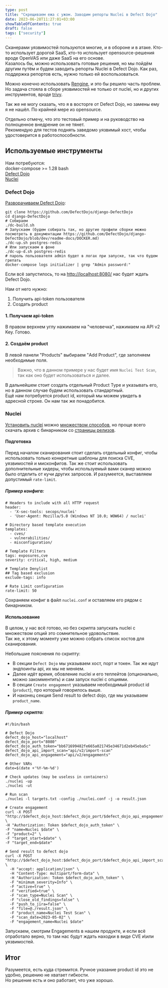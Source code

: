 ```yaml
---
type: post
title: "Скрещиваем ежа с ужом. Заводим репорты Nuclei в Defect Dojo"
date: 2023-06-28T11:27:01+03:00
showTableOfContents: true
draft: false
tags: ["security"]
---
```


Сканерами уязвимостей пользуются многие, и в обороне и в атаке. Кто-то использует дорогой SaaS, кто-то использует opensource-решения вроде OpenVAS или даже SaaS на его основе.  
Казалось бы, можно использовать готовые решения, но мы пойдём другим путём и будем заводить репорты Nuclei в Defect Dojo.
Как раз, поддержка репортов есть, нужно только ей воспользоваться.

Можно конечно использовать [Rengine](https://github.com/yogeshojha/rengine), и это бы решило часть проблем. Но задача стояла в сборе уязвимостей не только от nuclei, но и других инструментов, вроде [trivy](https://github.com/aquasecurity/trivy).

Так же не могу сказать, что я в восторге от Defect Dojo, но замены ему я не нашёл. По крайней мере из opensource.  

Отдельно отмечу, что это тестовый пример и на руководство на полноценное внедрение он не тянет.  
Рекомендую для тестов поднять заведомо уязвимый хост, чтобы удостоверится в работоспособности.  

## Используемые инструменты
Нам потребуются:  
docker-compose >= 1.28
bash  
[Defect Dojo](https://github.com/DefectDojo/django-DefectDojo)  
[Nuclei](https://github.com/projectdiscovery/nuclei)  

### Defect Dojo
[Разворачиваем Defect Dojo](https://github.com/DefectDojo/django-DefectDojo#quick-start):
```
git clone https://github.com/DefectDojo/django-DefectDojo
cd django-DefectDojo
# Собираем
./dc-build.sh
# Запускаем (будем собирать так, но другие профили сборки можно посмотреть в документации https://github.com/DefectDojo/django-DefectDojo/blob/dev/readme-docs/DOCKER.md)
./dc-up.sh postgres-redis
# Или запускаем в фоне 
./dc-up-d.sh postgres-redis
# пароль пользователя admin будет в логах при запуске, так что будем грепать
docker-compose logs initializer | grep "Admin password:"
```

Если всё запустилось, то на [http://localhost:8080/](http://localhost:8080/) нас будет ждать Defect Dojo.  

Нам от него нужно:
1. Получить api-token пользователя
2. Создать product

#### 1. Получаем api-token
В правом верхнем углу нажимаем на "человечка", нажимаем на API v2 Key. Готово. 

#### 2. Создаём product
В левой панели "Products" выбираем "Add Product", где заполняем необходимые поля.
>Важно, что в данном примере у нас будет имя `Nuclei Test Scan`, так как оно будет использоваться и далее.

В дальнейшем стоит создать отдельный Product Type и указывать его, но в данном случае будем использовать стандартный.  
Ещё нам потребуется product id, который мы можем увидеть в адресной строке. Он нам так же понадобится.  

### Nuclei
[Установить nuclei](https://github.com/projectdiscovery/nuclei#install-nuclei) можно [множеством способов](https://nuclei.projectdiscovery.io/nuclei/get-started/), но проще всего скачать архив с бинарником со [страницы релизов](https://github.com/projectdiscovery/nuclei/releases).

#### Подготовка
Перед началом сканирования стоит сделать отдельный конфиг, чтобы использовать только конкретные шаблоны для поиска CVE, уязвимостей и мисконфигов.
Так же стоит использовать дополнительные хидеры, чтобы используемый вами сканер можно было отделить от кучи других запросов.
И разумеется, выставляем допустимый `rate-limit`.

##### Пример конфига:
```
# Headers to include with all HTTP request
header:
  - 'X-sec-tools: secops/nuclei'
  - 'User-Agent: Mozilla/5.0 (Windows NT 10.0; WOW64) / nuclei'

# Directory based template execution
templates:
  - cves/
  - vulnerabilities/
  - misconfiguration/

# Template Filters
tags: exposures,cve
severity: critical, high, medium

# Template Denylist
## Tag based exclusion
exclude-tags: info 

# Rate Limit configuration
rate-limit: 50
```
Сохраняем конфиг в файл `nuclei.conf` и оставляем его рядом с бинарником.  


#### Использование
В целом, у нас всё готово, но без скрипта запускать nuclei с множеством опций это сомнительное удовольствие.  
Так же, к этому моменту уже можно собрать список хостов для сканирования.  

Небольшие пояснения по скрипту:
- В секции `Defect Dojo` мы указываем хост, порт и токен. Так же идут эндпоинты api, их мы не меняем.
- Далее идёт время, обовление nuclei и его теплейтов (опционально, можно закомментить) и сам запуск nuclei с опциями.
- В секции `Create engagement` указываем необходимый product id (`product`), про который говорилось выше.
- И наконец секция Send result to defect dojo, где мы указываем `product_name`.

##### Пример скрипта:
```
#!/bin/bash

# Defect Dojo
defect_dojo_host="localhost"
defect_dojo_port="8080"
defect_dojo_auth_token="bb671699482fe665a021745e34671d2eb45eba5c"
defect_dojo_api_import_scan="api/v2/import-scan"
defect_dojo_api_engagement="api/v2/engagements"

# Other VARs
date=$(date +'%Y-%m-%d')

# Check updates (may be useless in containers)
./nuclei -up
./nuclei -ut

# Run scan
./nuclei -l targets.txt -config ./nuclei.conf -j -o result.json

# Create engagement
curl -X POST "http://$defect_dojo_host:$defect_dojo_port/$defect_dojo_api_engagement/" \
-H "Authorization: Token $defect_dojo_auth_token" \
-F "name=Nuclei $date" \
-F "product=2" \
-F "target_start=$date" \
-F "target_end=$date"

# Send result to defect dojo
curl -X POST "http://$defect_dojo_host:$defect_dojo_port/$defect_dojo_api_import_scan/" \
  -H "accept: application/json" \
  -H "Content-Type: multipart/form-data" \
  -H "Authorization: Token $defect_dojo_auth_token" \
  -F "minimum_severity=Info" \
  -F "active=true" \
  -F "verified=true" \
  -F "scan_type=Nuclei Scan" \
  -F "close_old_findings=false" \
  -F "push_to_jira=false" \
  -F "file=@./result.json" \
  -F "product_name=Nuclei Test Scan" \
  -F "scan_date=2023-05-02" \
  -F "engagement_name=Nuclei $date"
```
Запускаем, смотрим Engagements в нашем продукте, и если всё отработало верно, то там нас будут ждать находки в виде CVE и\или уязвимостей.  

## Итог
Разумеется, есть куда стремится. Ручное указание product id это не удобно, решению не хватает гибкости.  
Но решение есть и оно работает, что уже хорошо.
